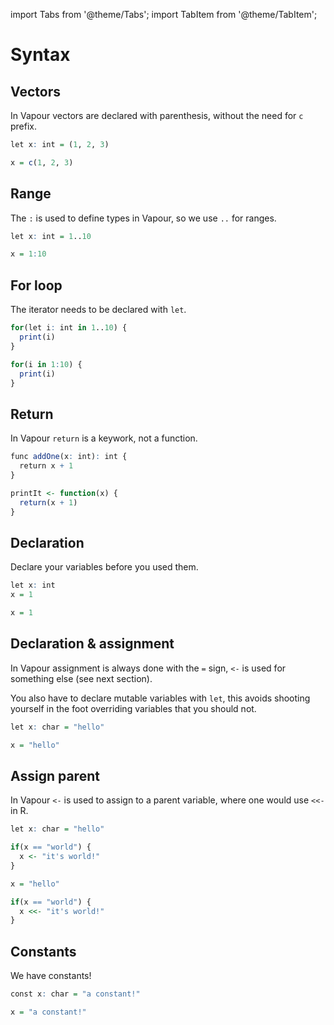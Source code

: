 import Tabs from '@theme/Tabs';
import TabItem from '@theme/TabItem';

# Syntax

## Vectors

In Vapour vectors are declared with parenthesis, without the need for `c` prefix.

<Tabs>
<TabItem value="vp" label="Vapour">

```r
let x: int = (1, 2, 3)
```

</TabItem>
<TabItem value="r" label="R">

```r
x = c(1, 2, 3)
```

</TabItem>
</Tabs>

## Range

The `:` is used to define types in Vapour, so we use `..` for ranges.

<Tabs>
<TabItem value="vp" label="Vapour">

```r
let x: int = 1..10
```

</TabItem>
<TabItem value="r" label="R">

```r
x = 1:10
```

</TabItem>
</Tabs>

## For loop

The iterator needs to be declared with `let`.

<Tabs>
<TabItem value="vp" label="Vapour">

```r
for(let i: int in 1..10) {
  print(i)
}
```

</TabItem>
<TabItem value="r" label="R">

```r
for(i in 1:10) {
  print(i)
}
```

</TabItem>
</Tabs>

## Return

In Vapour `return` is a keywork, not a function.

<Tabs>
<TabItem value="vp" label="Vapour">

```r
func addOne(x: int): int {
  return x + 1
}
```

</TabItem>
<TabItem value="r" label="R">

```r
printIt <- function(x) {
  return(x + 1)
}
```

</TabItem>
</Tabs>

## Declaration 

Declare your variables before you used them.

<Tabs>
<TabItem value="vp" label="Vapour">

```r
let x: int
x = 1
```
</TabItem>
<TabItem value="r" label="R">

```r
x = 1
```

</TabItem>
</Tabs>

## Declaration & assignment

In Vapour assignment is always done with the `=` sign,
`<-` is used for something else (see next section).

You also have to declare mutable variables with `let`, this 
avoids shooting yourself in the foot overriding variables
that you should not.

<Tabs>
<TabItem value="vp" label="Vapour">

```r
let x: char = "hello"
```

</TabItem>
<TabItem value="r" label="R">

```r
x = "hello"
```

</TabItem>
</Tabs>

## Assign parent

In Vapour `<-` is used to assign to a parent variable,
where one would use `<<-` in R.

<Tabs>
<TabItem value="vp" label="Vapour">

```r
let x: char = "hello"

if(x == "world") {
  x <- "it's world!"
}
```

</TabItem>
<TabItem value="r" label="R">

```r
x = "hello"

if(x == "world") {
  x <<- "it's world!"
}
```

</TabItem>
</Tabs>

## Constants 

We have constants!

<Tabs>
<TabItem value="vp" label="Vapour">

```r
const x: char = "a constant!"
```

</TabItem>
<TabItem value="r" label="R">

```r
x = "a constant!"
```

</TabItem>
</Tabs>

